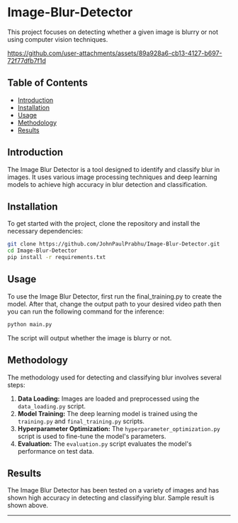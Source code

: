 # Image-Blur-Detector

This project focuses on detecting whether a given image is blurry or not using computer vision techniques.


https://github.com/user-attachments/assets/89a928a6-cb13-4127-b697-72f77dfb7f1d



## Table of Contents

- [Introduction](#introduction)
- [Installation](#installation)
- [Usage](#usage)
- [Methodology](#methodology)
- [Results](#results)

## Introduction

The Image Blur Detector is a tool designed to identify and classify blur in images. It uses various image processing techniques and deep learning models to achieve high accuracy in blur detection and classification.

## Installation

To get started with the project, clone the repository and install the necessary dependencies:

```bash
git clone https://github.com/JohnPaulPrabhu/Image-Blur-Detector.git
cd Image-Blur-Detector
pip install -r requirements.txt
```

## Usage

To use the Image Blur Detector, first run the final_training.py to create the model. After that, change the output path to your desired video path then you can run the following command for the inference:

```bash
python main.py
```

The script will output whether the image is blurry or not.

## Methodology

The methodology used for detecting and classifying blur involves several steps:

1. **Data Loading:** Images are loaded and preprocessed using the `data_loading.py` script.
2. **Model Training:** The deep learning model is trained using the `training.py` and `final_training.py` scripts.
3. **Hyperparameter Optimization:** The `hyperparameter_optimization.py` script is used to fine-tune the model's parameters.
4. **Evaluation:** The `evaluation.py` script evaluates the model's performance on test data.

## Results

The Image Blur Detector has been tested on a variety of images and has shown high accuracy in detecting and classifying blur. Sample result is shown above.

---
